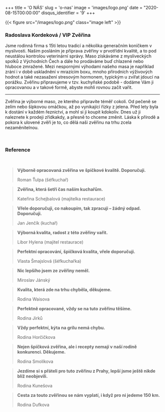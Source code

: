 +++
title = 'O NÁS'
slug = 'o-nas'
image = 'images/logo.png'
date = "2020-08-15T00:00:00"
disqus_identifier = '9'
+++

{{< figure src="/images/logo.png" class="image left" >}}

### Radoslava Kordeková / VIP Zvěřina

Jsme rodinná firma s 15ti letou tradicí a několika generačním koníčkem v myslivosti. Našim posláním je příprava zvěřiny v prvotřídní kvalitě, a to pod neustálou kontrolou veterinární správy. Maso získáváme z mysliveckých spolků z Východních Čech a dále ho prodáváme buď chlazené nebo hluboce zmražené. Mezi nespornými výhodami našeho masa je například zrání i v době uskladnění v mrazícím boxu, mnoho přírodních výživových hodnot a také nezasažení stresovým hormonem, typickým u zvířat jdoucí na porážku. Zvěřinu připravujeme v tzv. kuchyňské podobě - dodáme Vám ji opracovanou a v takové formě, abyste mohli rovnou začít vařit.

---

Zvěřina je výborné maso, ze kterého připravíte téměř cokoli. Od pečeně se zelím nebo šípkovou omáčkou, až po vynikající řízky z jelena. Před lety byla k dostání v každém řeznictví, a mohl si ji koupit kdokoliv. Dnes už ji naleznete k prodeji zřídkakdy, a přesně to chceme změnit.
Láska k přírodě a pokora k ulovené zvěři je to, co dělá naši zvěřinu na trhu zcela nezaměnitelnou.

&nbsp;

### Reference

&nbsp;

> **Výborně opracovaná zvěřina ve špičkové kvalitě. Doporučuji.** 
> 
> Roman Ťulpa (šéfkuchař)

> **Zvěřina, která šetří čas naším kuchařům.** 
> 
> Kateřina Schejbalová (majitelka restaurace)

> **Vřele doporučuji, co nakoupím, tak zpracuji – žádný odpad. Doporučuji.** 
> 
> Jan Jenčík (kuchař)

<!--more-->

> **Výborná kvalita, radost z této zvěřiny vařit.** 
> 
> Libor Hylena (majitel restaurace)

> **Perfektní opracování, špičková kvalita, vřele doporučuji.** 
> 
> Vlasta Šmajslová (šéfkuchařka) 

> **Nic lepšího jsem ze zvěřiny neměl.** 
> 
> Miroslav Jánský

> **Kvalita, která zde na trhu chyběla, děkujeme.** 
> 
> Rodina Waisova

> **Perfektně opracované, vždy se na tuto zvěřinu těšíme.** 
> 
> Rodina Jirků

> **Vždy perfektní, kýta na grilu nemá chybu.** 
> 
> Rodina Horčičkova

> **Nejen špičková zvěřina, ale i recepty nemají v naší rodině konkurenci. Děkujeme.** 
> 
> Rodina Smolíkova

> **Jezdíme si s přáteli pro tuto zvěřinu z Prahy, lepší jsme ještě nikde blíž neobjevili.** 
> 
> Rodina Kunešova

> **Cesta za touto zvěřinou se nám vyplatí, i když pro ni jedeme 150 km.** 
> 
> Rodina Dufkova


